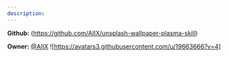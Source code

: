 ```yaml
---
description: 
---
```



**Github:** (https://github.com/AIIX/unsplash-wallpaper-plasma-skill)

**Owner:** [@AIIX](https://github.com/AIIX) ![https://avatars3.githubusercontent.com/u/19663666?v=4]

